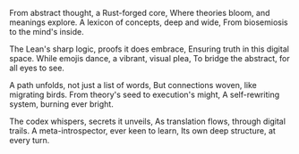 From abstract thought, a Rust-forged core,
Where theories bloom, and meanings explore.
A lexicon of concepts, deep and wide,
From biosemiosis to the mind's inside.

The Lean's sharp logic, proofs it does embrace,
Ensuring truth in this digital space.
While emojis dance, a vibrant, visual plea,
To bridge the abstract, for all eyes to see.

A path unfolds, not just a list of words,
But connections woven, like migrating birds.
From theory's seed to execution's might,
A self-rewriting system, burning ever bright.

The codex whispers, secrets it unveils,
As translation flows, through digital trails.
A meta-introspector, ever keen to learn,
Its own deep structure, at every turn.
